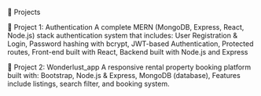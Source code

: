 🚀 Projects

📂 Project 1: Authentication
A complete MERN (MongoDB, Express, React, Node.js) stack authentication system that includes:
User Registration & Login,
Password hashing with bcrypt,
JWT-based Authentication,
Protected routes,
Front-end built with React,
Backend built with Node.js and Express

📂 Project 2: Wonderlust_app
A responsive rental property booking platform built with:
Bootstrap,
Node.js & Express,
MongoDB (database),
Features include listings, search filter, and booking system.
